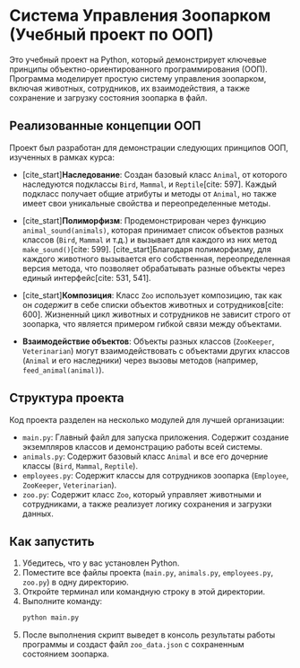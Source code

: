# Система Управления Зоопарком (Учебный проект по ООП)

Это учебный проект на Python, который демонстрирует ключевые принципы объектно-ориентированного программирования (ООП). Программа моделирует простую систему управления зоопарком, включая животных, сотрудников, их взаимодействия, а также сохранение и загрузку состояния зоопарка в файл.

## Реализованные концепции ООП

Проект был разработан для демонстрации следующих принципов ООП, изученных в рамках курса:

* [cite_start]**Наследование**: Создан базовый класс `Animal`, от которого наследуются подклассы `Bird`, `Mammal`, и `Reptile`[cite: 597]. Каждый подкласс получает общие атрибуты и методы от `Animal`, но также имеет свои уникальные свойства и переопределенные методы.

* [cite_start]**Полиморфизм**: Продемонстрирован через функцию `animal_sound(animals)`, которая принимает список объектов разных классов (`Bird`, `Mammal` и т.д.) и вызывает для каждого из них метод `make_sound()`[cite: 599]. [cite_start]Благодаря полиморфизму, для каждого животного вызывается его собственная, переопределенная версия метода, что позволяет обрабатывать разные объекты через единый интерфейс[cite: 531, 541].

* [cite_start]**Композиция**: Класс `Zoo` использует композицию, так как он *содержит* в себе списки объектов животных и сотрудников[cite: 600]. Жизненный цикл животных и сотрудников не зависит строго от зоопарка, что является примером гибкой связи между объектами.

* **Взаимодействие объектов**: Объекты разных классов (`ZooKeeper`, `Veterinarian`) могут взаимодействовать с объектами других классов (`Animal` и его наследники) через вызовы методов (например, `feed_animal(animal)`).

## Структура проекта

Код проекта разделен на несколько модулей для лучшей организации:

-   `main.py`: Главный файл для запуска приложения. Содержит создание экземпляров классов и демонстрацию работы всей системы.
-   `animals.py`: Содержит базовый класс `Animal` и все его дочерние классы (`Bird`, `Mammal`, `Reptile`).
-   `employees.py`: Содержит классы для сотрудников зоопарка (`Employee`, `ZooKeeper`, `Veterinarian`).
-   `zoo.py`: Содержит класс `Zoo`, который управляет животными и сотрудниками, а также реализует логику сохранения и загрузки данных.

## Как запустить

1.  Убедитесь, что у вас установлен Python.
2.  Поместите все файлы проекта (`main.py`, `animals.py`, `employees.py`, `zoo.py`) в одну директорию.
3.  Откройте терминал или командную строку в этой директории.
4.  Выполните команду:
    ```bash
    python main.py
    ```
5.  После выполнения скрипт выведет в консоль результаты работы программы и создаст файл `zoo_data.json` с сохраненным состоянием зоопарка.